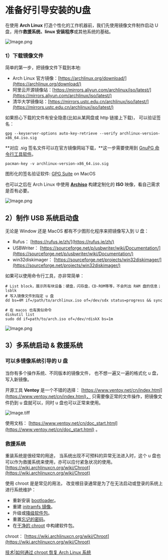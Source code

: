 # 准备好引导安装的U盘

在使用 **Arch Linux** 打造个性化的工作机器前，我们先使用镜像文件制作启动 U 盘，用作**救援系统、linux 安装程序**或其他系统的基础。

![Image.png](https://res.craft.do/user/full/cfe4d8ac-b1b3-3abe-9e76-468303587884/doc/F20E09BD-0BB0-4773-9EE1-52948A0E5B4C/B8D9F236-1DA3-4559-AD45-8C0B4B9472BC_2/Hcy45yaaAy7CQOvXPR6POkoEwLoUIX2wlVyBXiaBqP4z/Image.png)

### 1）下载镜像文件

简单的第一步，把镜像文件下载到本地:

- Arch Linux 官方镜像：[https://archlinux.org/download/](https://archlinux.org/download/)
- 阿里云开源镜像站：[https://mirrors.aliyun.com/archlinux/iso/latest/](https://mirrors.aliyun.com/archlinux/iso/latest/)
- 清华大学镜像站：[https://mirrors.ustc.edu.cn/archlinux/iso/latest/](https://mirrors.ustc.edu.cn/archlinux/iso/latest/)

如果担心下载的文件有安全隐患(比如从某网盘或 http 链接上下载)， 可以验证签名：

```other
gpg --keyserver-options auto-key-retrieve --verify archlinux-version-x86_64.iso.sig
```

**对应 .sig 签名文件可以在官方镜像网站下载，**这一步需要使用到 [GnuPG 命令行工具软件](https://wiki.archlinuxcn.org/wiki/GnuPG)。

```other
pacman-key -v archlinux-version-x86_64.iso.sig
```

图形化的签名验证软件: [GPG Suite](https://gpgtools.org/) on MacOS

[](https://gpgtools.org/)

也可以之后在 Arch Linux 中使用 [**Archiso**](https://wiki.archlinuxcn.org/wiki/Archiso) 构建定制化的 **ISO** 映像，看自己需求是否有必要。

![Image.png](https://res.craft.do/user/full/cfe4d8ac-b1b3-3abe-9e76-468303587884/doc/F20E09BD-0BB0-4773-9EE1-52948A0E5B4C/14D58BFD-8FF4-4EA4-9901-80C0E831AD87_2/rQZYI7Lb2bGnlDMO7a73ODz7n5MtYGbQ4iMgiNU2GSIz/Image.png)

## 2）制作 USB 系统启动盘

无论是 Window 还是 MacOS 都有不少图形化程序来把镜像写入到 U 盘：

- Rufus： [https://rufus.ie/zh/](https://rufus.ie/zh/)
- USBWriter： [https://sourceforge.net/p/usbwriter/wiki/Documentation/](https://sourceforge.net/p/usbwriter/wiki/Documentation/)
- win32diskimager： [https://sourceforge.net/projects/win32diskimager/](https://sourceforge.net/projects/win32diskimager/)

如果可以使用命令行工具，亦非常简单：

```other
# List block，展示所有块设备：硬盘，闪存盘，CD-ROM等等，不会列出 RAM 盘的信息；
lsblk 
# 写入镜像文件到指定 u 盘
dd bs=4M if=/path/to/archlinux.iso of=/dev/sdx status=progress && sync

# 在 macos 也有类似命令
diskutil list
sudo dd if=path/to/arch.iso of=/dev/rdiskX bs=1m
```

![Image.png](https://res.craft.do/user/full/cfe4d8ac-b1b3-3abe-9e76-468303587884/doc/F20E09BD-0BB0-4773-9EE1-52948A0E5B4C/1E384349-5953-40A2-8886-AA55EB201100_2/1ZaHFktOqAN444L79WyWB8d1V6SZg7bMfCCj0UybErAz/Image.png)

## 3）多系统启动 &  救援系统

### 可以多镜像系统引导的 U 盘

当你有多个操作系统、不同版本的镜像文件， 也不想一遍又一遍的格式化 u 盘，写入新镜像。

开源工具 **Ventoy** 是一个不错的选择： [https://www.ventoy.net/cn/index.html](https://www.ventoy.net/cn/index.html)， 只需要像正常的文件操作，把镜像文件扔到 u 盘就可以，同时 u 盘也可以正常来使用。

![Image.tiff](https://res.craft.do/user/full/cfe4d8ac-b1b3-3abe-9e76-468303587884/doc/F20E09BD-0BB0-4773-9EE1-52948A0E5B4C/85C63B3F-D71B-40DE-812C-B8BEE4D61A1A_2/qH6OiSLUkizzf36uUZ3IJ6dBlxyYk8vkQRuXowygOt4z/Image.tiff)

使用文档： [https://www.ventoy.net/cn/doc_start.html](https://www.ventoy.net/cn/doc_start.html) 。

### 救援系统

重装系统是很经常的用途， 当系统出现不可预料的异常无法进入时，这个 u 盘也可以作为救援系统来使用，亦可以应付紧急状况的使用。[https://wiki.archlinuxcn.org/wiki/Chroot](https://wiki.archlinuxcn.org/wiki/Chroot)

使用 chroot 是是常见的用法， 改变根目录通常是为了在无法启动或登录的系统上进行系统维护：

- 重新安装 [bootloader](https://wiki.archlinuxcn.org/wiki/Bootloader)。
- 重建 [initramfs 镜像](https://wiki.archlinuxcn.org/wiki/Mkinitcpio)。
- 升级或[降级软件包](https://wiki.archlinuxcn.org/wiki/Downgrading_packages)。
- 重置[忘记的密码](https://wiki.archlinuxcn.org/wiki/Password_recovery)。
- 在[干净的 chroot](https://wiki.archlinuxcn.org/wzh/index.php?title=%E5%9C%A8%E5%B9%B2%E5%87%80%E7%9A%84_chroot_%E7%8E%AF%E5%A2%83%E4%B8%AD%E6%9E%84%E5%BB%BA&action=edit&redlink=1) 中构建软件包。

chroot： [https://wiki.archlinuxcn.org/wiki/Chroot](https://wiki.archlinuxcn.org/wiki/Chroot)

[技术|如何通过 chroot 恢复 Arch Linux 系统](https://linux.cn/article-14708-1.html)

